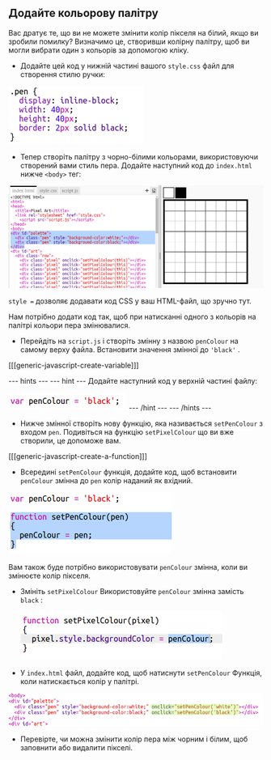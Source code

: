 ## Додайте кольорову палітру

Вас дратує те, що ви не можете змінити колір пікселя на білий, якщо ви зробили помилку? Визначимо це, створивши колірну палітру, щоб ви могли вибрати один з кольорів за допомогою кліку.

+ Додайте цей код у нижній частині вашого `style.css` файл для створення стилю ручки:

![знімок екрану](images/pixel-art-pen.png)

+ Тепер створіть палітру з чорно-білими кольорами, використовуючи створений вами стиль пера. Додайте наступний код до `index.html` нижче `<body>` тег:

![знімок екрану](images/pixel-art-palette.png)

`style =` дозволяє додавати код CSS у ваш HTML-файл, що зручно тут.

Нам потрібно додати код так, щоб при натисканні одного з кольорів на палітрі кольори пера змінювалися.

+ Перейдіть на `script.js` і створіть змінну з назвою `penColour` на самому верху файла. Встановити значення змінної до `'black'` .

[[[generic-javascript-create-variable]]]

--- hints ---
--- hint --- 
 Додайте наступний код у верхній частині файлу:

![знімок екрану](images/pixel-art-pencolour.png)
--- /hint ---
--- /hints ---

+ Нижче змінної створіть нову функцію, яка називається `setPenColour` з входом `pen`. Подивіться на функцію `setPixelColour` що ви вже створили, це допоможе вам.

[[[generic-javascript-create-a-function]]]

+ Всередині `setPenColour` функція, додайте код, щоб встановити `penColour` змінна до `pen` колір наданий як вхідний.

![знімок екрану](images/pixel-art-set-pen.png)

Вам також буде потрібно використовувати `penColour` змінна, коли ви змінюєте колір пікселя.

+ Змініть `setPixelColour` Використовуйте `penColour` змінна замість `black` :
    
    ![знімок екрану](images/pixel-art-use-pen.png)

+ У `index.html` файл, додайте код, щоб натиснути `setPenColour` Функція, коли натискається колір у палітрі.

![знімок екрану](images/pixel-art-palette-onclick.png)

+ Перевірте, чи можна змінити колір пера між чорним і білим, щоб заповнити або видалити пікселі.